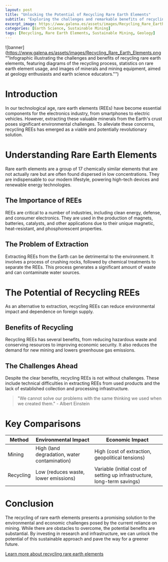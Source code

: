 ```yaml
---
layout: post
title: "Unlocking the Potential of Recycling Rare Earth Elements"
subtitle: "Exploring the challenges and remarkable benefits of recycling rare earth elements in our modern world."
excerpt_image: https://www.galena.es/assets/images/Recycling_Rare_Earth_Elements.png
categories: [Earth Science, Sustainable Mining]
tags: [Recycling, Rare Earth Elements, Sustainable Mining, Geology]
---
```


![banner](https://www.galena.es/assets/images/Recycling_Rare_Earth_Elements.png ""Infographic illustrating the challenges and benefits of recycling rare earth elements, featuring diagrams of the recycling process, statistics on rare earth element usage, and images of minerals and mining equipment, aimed at geology enthusiasts and earth science educators."")

# Introduction 

In our technological age, rare earth elements (REEs) have become essential components for the electronics industry, from smartphones to electric vehicles. However, extracting these valuable minerals from the Earth's crust poses significant environmental challenges. To alleviate these concerns, recycling REEs has emerged as a viable and potentially revolutionary solution. 

# Understanding Rare Earth Elements

Rare earth elements are a group of 17 chemically similar elements that are not actually rare but are often found dispersed in low concentrations. They are indispensable to our modern lifestyle, powering high-tech devices and renewable energy technologies.

## The Importance of REEs

REEs are critical to a number of industries, including clean energy, defense, and consumer electronics. They are used in the production of magnets, batteries, catalysts, and other applications due to their unique magnetic, heat-resistant, and phosphorescent properties. 

## The Problem of Extraction

Extracting REEs from the Earth can be detrimental to the environment. It involves a process of crushing rocks, followed by chemical treatments to separate the REEs. This process generates a significant amount of waste and can contaminate water sources.

# The Potential of Recycling REEs

As an alternative to extraction, recycling REEs can reduce environmental impact and dependence on foreign supply. 

## Benefits of Recycling 

Recycling REEs has several benefits, from reducing hazardous waste and conserving resources to improving economic security. It also reduces the demand for new mining and lowers greenhouse gas emissions.

## The Challenges Ahead

Despite the clear benefits, recycling REEs is not without challenges. These include technical difficulties in extracting REEs from used products and the lack of established collection and processing infrastructure. 

> "We cannot solve our problems with the same thinking we used when we created them." - Albert Einstein

# Key Comparisons

| Method | Environmental Impact | Economic Impact |
|--------|---------------------|-----------------|
| Mining | High (land degradation, water contamination) | High (cost of extraction, geopolitical tensions) |
| Recycling | Low (reduces waste, lower emissions) | Variable (initial cost of setting up infrastructure, long-term savings) |

# Conclusion 

The recycling of rare earth elements presents a promising solution to the environmental and economic challenges posed by the current reliance on mining. While there are obstacles to overcome, the potential benefits are substantial. By investing in research and infrastructure, we can unlock the potential of this sustainable approach and pave the way for a greener future.

[Learn more about recycling rare earth elements](https://www.usgs.gov/centers/nmic/rare-earth-elements)